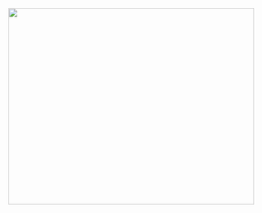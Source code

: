 <img style="width: 500px;height: 400px;" src="https://encrypted-tbn0.gstatic.com/images?q=tbn:ANd9GcTD5W6Nt-wY4p470kjcMQ0t2QDAVVLzDUhKS59z3-jmTfizFv2c7rGKieHEDiM6RKCc4SY&usqp=CAU">
